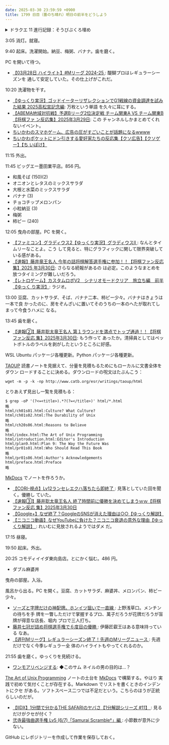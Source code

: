 ```yaml
---
date: 2025-03-30 23:59:59 +0900
title: 1799 日目（曇のち晴れ）明日の前半をどうしよう
---
```


<details><summary>ドラクエ 11 進行記録：そうびぶくろ埋め</summary>
<p>両手剣続き。ふしぎな鍛冶で出来栄えを調整しつつ鍛造。片手剣より容易。
そうびぶくろのページ数が 90 に到達する。</p>

<p>エンペラーブレードの素材としてスライムオイルが足りない。また、天馬の大剣自体が足りない。
次回はこれらの調達から再開する。</p>
</details>

3:05 消灯。就寝。

9:40 起床。洗濯開始。納豆、梅粥、バナナ。歯を磨く。

PC を開いて待つ。

* [【03月28日 ハイライト】#Mリーグ 2024-25
  ](https://www.youtube.com/watch?v=DTzjp3Jge7g): 醍醐プロはレギュラーシーズンを
  通して安定していた。その仕上げがこれだ。

10:20 洗濯物を干す。

* [【ゆっくり実況】ゴッドイーターリザレクションでG1戦線の資金調達を試みた結果
  2025高松宮記念編](https://www.youtube.com/watch?v=Yz-hqDhB-S0): 万枚という単語
  を久々に耳にする。
* [【ABEMA地域対抗戦】予選Bリーグ2位決定戦 チーム関東A VS チーム関東B【将棋ファ
  ン反応集】2025年3月29日](https://www.youtube.com/watch?v=2TYzDJIrsPg): この
  チャンネルしかまとめてくれないイベント。
* [ちいかわのスマホゲーム、広告の圧がすごいことが話題になるwwww
  ](https://www.youtube.com/watch?v=ERgYM2wWrR4)
* [ちいかわポケットにドン引きする愛好家たちの反応集【クソ広告】【クソゲー】【ち
  いぽけ】](https://www.youtube.com/watch?v=Tk2PR6E4oow)

11:15 外出。

11:45 ビッグエー墨田業平店。856 円。

* 和風そば (150)(2)
* オニオンとレタスのミックスサラダ
* 大根と水菜のミックスサラダ
* バナナ (3)
* チョコチップメロンパン
* 小粒納豆 (3)
* 梅粥
* 柿ピー (240)

12:05 曳舟の部屋。PC を開く。

* [【ファミコン】グラディウス2【ゆっくり実況】グラディウスⅡ
  ](https://www.youtube.com/watch?v=OgWsu0usz2M): なんとタイムリーなことよ。こう
  して見ると、特にグラフィックに関して限界突破している感がある。
* [【速報】藤井竜王名人 今年の詰将棋解答選手権に参加！！【将棋ファン反応集】2025
  年3月30日](https://www.youtube.com/watch?v=4GodYIhSq9M): さらなる続報があるの
  は必定。このようなまとめを放つタイミングが難しいだろう。
* [【レトロゲーム】カスタムロボV2　シナリオモードクリア　旅立ち編　前半【ゆっく
  り実況】](https://www.youtube.com/watch?v=VlRWF5mtIw4): ラジオ。

13:00 豆腐、カットサラダ、そば、バナナ二本、柿ピー少々。バナナはきょうは一本で良
かったのに、房をぞんざいに置いてそのうちの一本のへたが取れてしまって今食うハメに
なる。

13:45 歯を磨く。

* [【速報②】藤井聡太竜王名人 第１ラウンドを満点でトップ通過！！【将棋ファン反応
  集】2025年3月30日](https://www.youtube.com/watch?v=v6kQYc3v9Fo): もう作って
  あったか。清掃員としてはペットボトルのラベルを剥がしたというところに好感。

WSL Ubuntu パッケージ各種更新。Python パッケージ各種更新。

[TAOUP] 読書ノートを見据えて、分量を見積もるためにもローカルに文書全体をダウン
ロードすることに決める。ダウンロードの呪文はたぶんこう：

```console
wget -m -p -k -np http://www.catb.org/esr/writings/taoup/html
```

とりあえず見出し一覧を見積もる：

```console
$ grep -oP '(?<=<title>).*?(?=</title>)' html/*.html
略
html/ch01s01.html:Culture? What Culture?
html/ch01s02.html:The Durability of Unix
略
html/ch20s06.html:Reasons to Believe
略
html/index.html:The Art of Unix Programming
html/introduction.html:Editor's Introduction
html/plan9.html:Plan 9: The Way the Future Was
html/pr01s01.html:Who Should Read This Book
略
html/pr01s06.html:Author's Acknowledgements
html/preface.html:Preface
略
```

[MkDocs] でノートを作ろうか。

* [【CORI-視点】Lv12ランセレエクハ落ちたら即終了
  ](https://www.youtube.com/watch?v=7Ed8t0D1wOE): 見落としていた回を聞く。優勝し
  ていた。
* [【速報③】藤井聡太竜王名人 終了時間前に優勝を決めてしまうｗｗ【将棋ファン反応
  集】2025年3月30日](https://www.youtube.com/watch?v=BQwzFYeCVro)
* [【Google+】なぜ終了？GoogleのSNSが消えた理由は○○【ゆっくり解説】
  ](https://www.youtube.com/watch?v=PNoeiney_wM)
* [【ニコニコ動画】なぜYouTubeに負けた？ニコニコ衰退の意外な理由【ゆっくり解説】
  ](https://www.youtube.com/watch?v=AtwyNDCKgzA): れいむに見放されるようではダメ
  だ。

17:15 昼寝。

19:50 起床。外出。

20:25 コモディイイダ東向島店。とにかく悩む。486 円。

* ダブル麻婆丼

曳舟の部屋。入浴。

風呂から出る。PC を開く。豆腐、カットサラダ、麻婆丼、メロンパン、柿ピー少々。

* [ソーズと字牌だけの神配牌。ホンイツ狙いで一直線
  ](https://www.youtube.com/watch?v=OlyfFJrVONE): 上野浅草口。メンチンの待ちを手
  牌を一瞥しただけで掌握するプロ、萬子だろうが花牌だろうが盲牌が得意な店長、堀内
  プロで三人打ち。
* [藤井七冠が詰め将棋選手権で６度目の優勝
  ](https://www.youtube.com/watch?v=76ExeaZnizk): 伊藤匠叡王はある意味持っている
  なあ。
* [【週刊Mリーグ】レギュラーシーズン終了！先週のMリーグニュース
  ](https://www.youtube.com/watch?v=T0hEhmkhMos): 先週だけでなく今季レギュラー全
  体のハイライトもやってくれるのか。

21:55 歯を磨く。ゆっくりを見続ける。

* [ワンモアリベンジする](https://www.youtube.com/watch?v=K36pgpMBkRQ): ◆このサム
  ネイルの男の目的は…？

[The Art of Unix Programming][TAOUP] ノートの土台を [MkDocs] で構築する。やはり
実践で初めて気付くことが存在する。Markdown でリストを書くときのインデントにクセ
がある。ソフトスペース二つでは不足だという。こちらのほうが正統らしいのだが。

* [【IIDX】1分間で分かるTHE SAFARIのヤバさ【1分解説シリーズ #11】
  ](https://www.youtube.com/watch?v=ownJZYlsMok): 見るだけがクセが付く？
* [弐寺最強曲選手権 Lv5 (6/7)「Samurai Scramble†」編
  ](https://www.youtube.com/watch?v=N-5yZORz6qQ): 小節数が意外に少ない。

GitHub にレポジトリーを作成して作業を保存しておく。

[MkDocs]: <https://www.mkdocs.org/>
[TAOUP]: <http://www.catb.org/esr/writings/taoup/html/>
